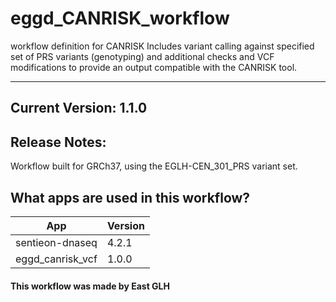 # eggd_CANRISK_workflow
workflow definition for CANRISK
Includes variant calling against specified set of PRS variants (genotyping) and additional checks and VCF modifications to provide an output compatible with the CANRISK tool.

-------
## Current Version: 1.1.0

## Release Notes:

Workflow built for GRCh37, using the EGLH-CEN_301_PRS variant set.

## What apps are used in this workflow?

|  App 	| Version  	|
|---	|---	|
|sentieon-dnaseq     |4.2.1|
|eggd_canrisk_vcf    |1.0.0|



#### This workflow was made by East GLH
